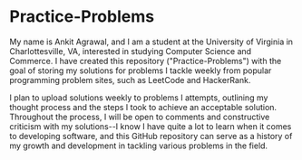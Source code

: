 # Practice-Problems

My name is Ankit Agrawal, and I am a student at the University of Virginia in Charlottesville, VA, interested in studying Computer Science and Commerce. I have created this repository ("Practice-Problems") with the goal of storing my solutions for problems I tackle weekly from popular programming problem sites, such as LeetCode and HackerRank.

I plan to upload solutions weekly to problems I attempts, outlining my thought process and the steps I took to achieve an acceptable solution. Throughout the process, I will be open to comments and constructive criticism with my solutions--I know I have quite a lot to learn when it comes to developing software, and this GitHub repository can serve as a history of my growth and development in tackling various problems in the field.
